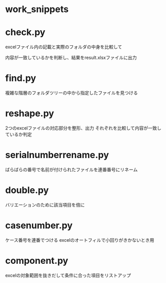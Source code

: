 # work_snippets


# __check.py__
excelファイル内の記載と実際のフォルダの中身を比較して

内容が一致しているかを判断し、結果をresult.xlsxファイルに出力
# __find.py__
複雑な階層のフォルダツリーの中から指定したファイルを見つける
# __reshape.py__	
2つのexcelファイルの対応部分を整形、出力
それぞれを比較して内容が一致しているか判定
# __serialnumberrename.py__
ばらばらの番号で名前が付けられたファイルを連番番号にリネーム
# __double.py__
バリエーションのために該当項目を倍に
# __casenumber.py__
ケース番号を連番でつける
excelのオートフィルで小回りがきかないとき用
# __component.py__
excelの対象範囲を抜きだして条件に合った項目をリストアップ
